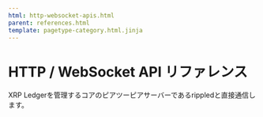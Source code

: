```yaml
---
html: http-websocket-apis.html
parent: references.html
template: pagetype-category.html.jinja
---
```

# HTTP / WebSocket API リファレンス

XRP Ledgerを管理するコアのピアツーピアサーバーであるrippledと直接通信します。